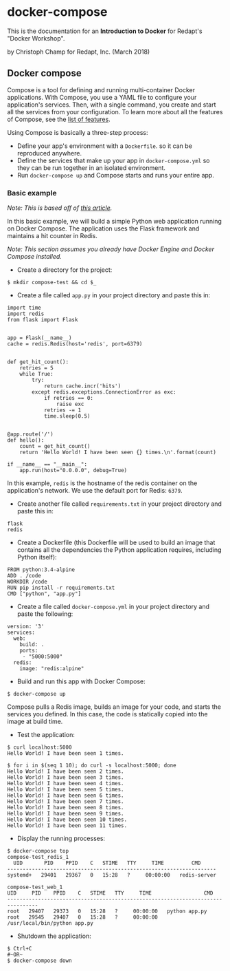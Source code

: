 # docker-compose
This is the documentation for an **Introduction to Docker** for Redapt's "Docker Workshop".

by Christoph Champ for Redapt, Inc. (March 2018)

## Docker compose

Compose is a tool for defining and running multi-container Docker applications. With Compose, you use a YAML file to configure your application's services. Then, with a single command, you create and start all the services from your configuration. To learn more about all the features of Compose, see the [list of features](https://docs.docker.com/compose/overview/#features).

Using Compose is basically a three-step process:
* Define your app's environment with a `Dockerfile`. so it can be reproduced anywhere.
* Define the services that make up your app in `docker-compose.yml` so they can be run together in an isolated environment.
* Run `docker-compose up` and Compose starts and runs your entire app.

### Basic example

*Note: This is based off of [this article](https://docs.docker.com/compose/gettingstarted/).*

In this basic example, we will build a simple Python web application running on Docker Compose. The application uses the Flask framework and maintains a hit counter in Redis.

*Note: This section assumes you already have Docker Engine and Docker Compose installed.*

* Create a directory for the project:
```
$ mkdir compose-test && cd $_
```

* Create a file called `app.py` in your project directory and paste this in:
```
import time
import redis
from flask import Flask


app = Flask(__name__)
cache = redis.Redis(host='redis', port=6379)


def get_hit_count():
    retries = 5
    while True:
        try:
            return cache.incr('hits')
        except redis.exceptions.ConnectionError as exc:
            if retries == 0:
                raise exc
            retries -= 1
            time.sleep(0.5)


@app.route('/')
def hello():
    count = get_hit_count()
    return 'Hello World! I have been seen {} times.\n'.format(count)

if __name__ == "__main__":
    app.run(host="0.0.0.0", debug=True)
```

In this example, `redis` is the hostname of the redis container on the application's network. We use the default port for Redis: `6379`.

* Create another file called `requirements.txt` in your project directory and paste this in:
```
flask
redis
```

* Create a Dockerfile (this Dockerfile will be used to build an image that contains all the dependencies the Python application requires, including Python itself):
```
FROM python:3.4-alpine
ADD . /code
WORKDIR /code
RUN pip install -r requirements.txt
CMD ["python", "app.py"]
```

* Create a file called `docker-compose.yml` in your project directory and paste the following:
```
version: '3'
services:
  web:
    build: .
    ports:
     - "5000:5000"
  redis:
    image: "redis:alpine"
```

* Build and run this app with Docker Compose:
```
$ docker-compose up
```

Compose pulls a Redis image, builds an image for your code, and starts the services you defined. In this case, the code is statically copied into the image at build time.

* Test the application:
```
$ curl localhost:5000
Hello World! I have been seen 1 times.

$ for i in $(seq 1 10); do curl -s localhost:5000; done
Hello World! I have been seen 2 times.
Hello World! I have been seen 3 times.
Hello World! I have been seen 4 times.
Hello World! I have been seen 5 times.
Hello World! I have been seen 6 times.
Hello World! I have been seen 7 times.
Hello World! I have been seen 8 times.
Hello World! I have been seen 9 times.
Hello World! I have been seen 10 times.
Hello World! I have been seen 11 times.
```

* Display the running processes:
```
$ docker-compose top
compose-test_redis_1
  UID       PID    PPID    C   STIME   TTY     TIME         CMD      
--------------------------------------------------------------------
systemd+   29401   29367   0   15:28   ?     00:00:00   redis-server 

compose-test_web_1
UID     PID    PPID    C   STIME   TTY     TIME                 CMD              
--------------------------------------------------------------------------------
root   29407   29373   0   15:28   ?     00:00:00   python app.py                
root   29545   29407   0   15:28   ?     00:00:00   /usr/local/bin/python app.py
```

* Shutdown the application:
```
$ Ctrl+C
#~OR~
$ docker-compose down
```

